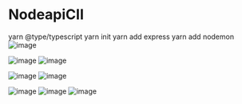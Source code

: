# NodeapiCII
yarn @type/typescript
yarn init
yarn add express
yarn add nodemon
![image](https://user-images.githubusercontent.com/59730229/116798634-207a5000-aac8-11eb-914a-301e268e97f1.png)

 
![image](https://user-images.githubusercontent.com/59730229/116783447-3571c780-aa65-11eb-975f-e81ef01968e0.png)
![image](https://user-images.githubusercontent.com/59730229/116794675-30346d00-aaa5-11eb-8a80-8ca9079353d7.png)



![image](https://user-images.githubusercontent.com/59730229/116794873-ddf44b80-aaa6-11eb-9b2b-45cff0e98f5d.png)
![image](https://user-images.githubusercontent.com/59730229/116794871-d765d400-aaa6-11eb-85cd-3c5b2a0612d9.png)



![image](https://user-images.githubusercontent.com/59730229/116797217-aa6eec80-aab9-11eb-8425-03516c747e74.png)
![image](https://user-images.githubusercontent.com/59730229/116797221-b35fbe00-aab9-11eb-9d80-17143423163c.png)
![image](https://user-images.githubusercontent.com/59730229/116797224-ba86cc00-aab9-11eb-9967-d4eae91e6340.png)
